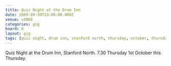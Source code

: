 ```yaml
---
title: Quiz Night at the Drum Inn
date: 2009-09-30T23:00:00.000Z
venue: v4068
categories: gig
board: 8
layout: gig
tags: [quiz night, drum inn, stanford north, thursday, october, thursday]
---
```

Quiz Night at the Drum Inn, Stanford North. 7.30 Thursday 1st October  this Thursday.